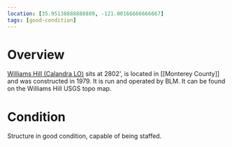 ```yaml
---
location: [35.95138888888889, -121.00166666666667]
tags: [good-condition]
---
```


# Overview

[Williams Hill (Calandra LO)](http://www.peakbagging.com/CALookoutPhotos/Williams-Calandra.html) sits at 2802', is located in [[Monterey County]] and was constructed in 1979. It is run and operated by BLM. It can be found on the Williams Hill USGS topo map.

# Condition

Structure in good condition, capable of being staffed.
